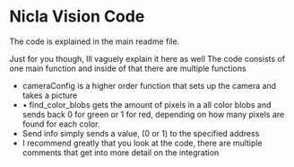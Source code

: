 # Nicla Vision Code

The code is explained in the main readme file. 

Just for you though, Ill vaguely explain it here as well
The code consists of one main function and inside of that there are multiple functions

- cameraConfig is a higher order function that sets up the camera and takes a picture 
- •	find_color_blobs gets the amount of pixels in a all color blobs and sends back 0 for green or 1 for red, depending on how many pixels are found for each color.
- Send info simply sends a value, (0 or 1) to the specified address
- I recommend greatly that you look at the code, there are multiple comments that get into more detail on the integration
